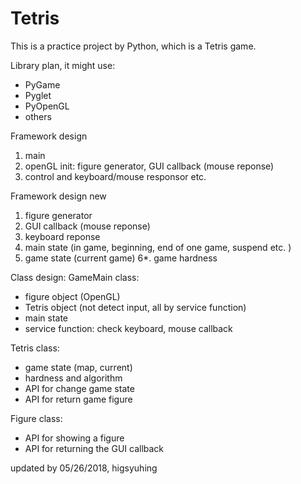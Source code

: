 # Tetris
This is a practice project by Python, which is a Tetris game. 

Library plan, it might use: 
- PyGame
- Pyglet
- PyOpenGL
- others

Framework design
1. main
2. openGL init: figure generator, GUI callback (mouse reponse)
3. control and keyboard/mouse responsor
etc. 

Framework design new
1. figure generator
2. GUI callback (mouse reponse)
3. keyboard reponse
4. main state (in game, beginning, end of one game, suspend etc. )
5. game state (current game)
6*. game hardness

Class design: 
GameMain class:
- figure object (OpenGL)
- Tetris object (not detect input, all by service function)
- main state
- service function: check keyboard, mouse callback

Tetris class:
- game state (map, current)
- hardness and algorithm
- API for change game state
- API for return game figure

Figure class:
- API for showing a figure
- API for returning the GUI callback

updated by 05/26/2018, higsyuhing
